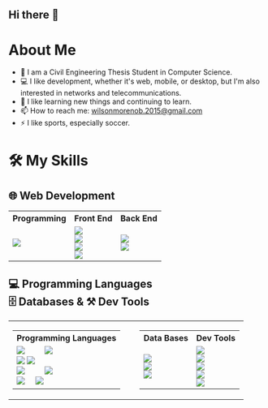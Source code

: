 ## Hi there 👋

# About Me
<!--
**TheDanger01/TheDanger01** is a ✨ _special_ ✨ repository because its `README.md` (this file) appears on your GitHub profile.
-->
- 🧠 I am a Civil Engineering Thesis Student in Computer Science.
- 💻 I like development, whether it's web, mobile, or desktop, but I'm also interested in networks and telecommunications.
- 🌱 I like learning new things and continuing to learn.
- 📫 How to reach me: wilsonmorenob.2015@gmail.com
- ⚡ I like sports, especially soccer.

# 🛠 My Skills

## 🌐 Web Development
<table>
  <tr>
    <th>Programming</th>
    <th>Front End</th>
    <th>Back End</th>
  </tr>
  <tr>
    <td>
      <img src="https://img.shields.io/badge/JavaScript-F7DF1E?style=flat&logo=javascript&logoColor=black" />
    </td>
    <td>
      <img src="https://img.shields.io/badge/React-61DAFB?style=flat&logo=react&logoColor=black" />
      <br>
      <img src="https://img.shields.io/badge/Next.js-000000?style=flat&logo=next.js&logoColor=white" />
      <br>
      <img src="https://img.shields.io/badge/HTML5-E34F26?style=flat&logo=html5&logoColor=white" />
      <br>
      <img src="https://img.shields.io/badge/CSS3-1572B6?style=flat&logo=css3&logoColor=white" />
    </td>
    <td>
      <img src="https://img.shields.io/badge/Node.js-339933?style=flat&logo=node.js&logoColor=white" />
      <br>
      <img src="https://img.shields.io/badge/Express.js-000000?style=flat&logo=express&logoColor=white" />
      <br>
    </td>
  </tr>
</table>

## 💻 Programming Languages<br> 🗄 Databases & ⚒ Dev Tools
<table>
  <tr>
    <td>
      <table>
        <tr>
          <th>Programming Languages</th>
        </tr>
        <tr>
          <td>
            <img src="https://img.shields.io/badge/Java-ED8B00?style=flat&logo=java&logoColor=white"/> &nbsp;&nbsp;&nbsp;&nbsp;&nbsp;&nbsp;&nbsp;
            <img src="https://img.shields.io/badge/Python-3776AB?style=flat&logo=python&logoColor=white" />
            <br>
            <img src="https://img.shields.io/badge/Flutter-02569B?style=flat&logo=flutter&logoColor=white" />
            <img src="https://img.shields.io/badge/Dart-0175C2?style=flat&logo=dart&logoColor=white" />
            <br>
            <img src="https://img.shields.io/badge/C-00599C?style=flat&logo=c&logoColor=white" /> &nbsp;&nbsp;&nbsp;&nbsp;&nbsp;&nbsp;&nbsp;
            <img src="https://img.shields.io/badge/C++-00599C?style=flat&logo=c%2B%2B&logoColor=white" />
            <br>
            <img src="https://img.shields.io/badge/SQL-4479A1?style=flat&logo=mysql&logoColor=white" /> &nbsp;&nbsp;&nbsp;
            <img src="https://img.shields.io/badge/PL%2FSQL-F80000?style=flat&logo=oracle&logoColor=white" />
          </td>
        </tr>
      </table>

  </td>
  <td style="padding-left: 30px;">
      <table>
        <tr>
          <th>Data Bases</th>
          <th>Dev Tools</th>
        </tr>
        <tr>
          <td>
            <img src="https://img.shields.io/badge/PostgreSQL-336791?style=flat&logo=postgresql&logoColor=white" />
            <br>
            <img src="https://img.shields.io/badge/MongoDB-47A248?style=flat&logo=mongodb&logoColor=white" />
            <br>
            <img src="https://img.shields.io/badge/Firebase-FFCA28?style=flat&logo=firebase&logoColor=black" />
          </td>
          <td>
            <img src="https://img.shields.io/badge/VSCode-007ACC?style=flat&logo=visual-studio-code&logoColor=white" />
            <br>
            <img src="https://img.shields.io/badge/Git-F05032?style=flat&logo=git&logoColor=white" />
            <br>
            <img src="https://img.shields.io/badge/Postman-FF6C37?style=flat&logo=postman&logoColor=white" />
            <br>
            <img src="https://img.shields.io/badge/Docker-2496ED?style=flat&logo=docker&logoColor=white" />
            <br>
            <img src="https://img.shields.io/badge/Thunder_Client-000000?style=flat&logo=visualstudiocode&logoColor=blue" />
          </td>
        </tr>
      </table>
    </td>
  </tr>
</table>
